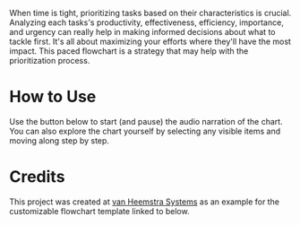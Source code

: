 When time is tight, prioritizing tasks based on their characteristics is crucial. Analyzing each tasks's productivity, effectiveness, efficiency, importance, and urgency can really help in making informed decisions about what to tackle first. It's all about maximizing your efforts where they'll have the most impact. This paced flowchart is a strategy that may help with the prioritization process.

# How to Use

Use the button below to start (and pause) the audio narration of the chart. You can also explore the chart yourself by selecting any visible items and moving along step by step.

# Credits

This project was created at [van Heemstra Systems](https://github.com/vanHeemstraSystems/prioritization-management) as an example for the customizable flowchart template linked to below.